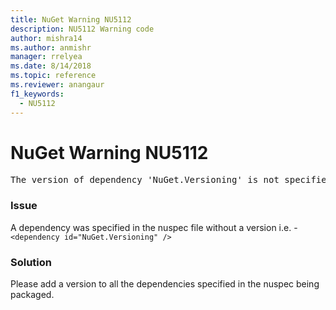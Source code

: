 ```yaml
---
title: NuGet Warning NU5112
description: NU5112 Warning code
author: mishra14
ms.author: anmishr
manager: rrelyea
ms.date: 8/14/2018
ms.topic: reference
ms.reviewer: anangaur
f1_keywords:
  - NU5112
---
```


# NuGet Warning NU5112
<pre>The version of dependency 'NuGet.Versioning' is not specified. Specify the version of dependency and rebuild your package.</pre>

### Issue

A dependency was specified in the nuspec file without a version i.e. - `<dependency id="NuGet.Versioning" />`


### Solution

Please add a version to all the dependencies specified in the nuspec being packaged.

